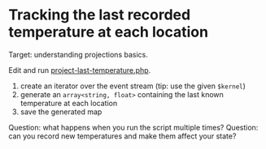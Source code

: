 # Tracking the last recorded temperature at each location

Target: understanding projections basics.

Edit and run [project-last-temperature.php](project-last-temperature.php).

1. create an iterator over the event stream (tip: use the given `$kernel`)
2. generate an `array<string, float>` containing the last known temperature at each location
3. save the generated map

Question: what happens when you run the script multiple times?
Question: can you record new temperatures and make them affect your state?